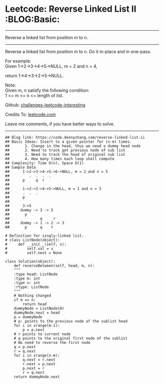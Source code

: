
# Leetcode: Reverse Linked List II     :BLOG:Basic:

---

Reverse a linked list from position m to n.  

---

Reverse a linked list from position m to n. Do it in-place and in one-pass.  

For example:  
Given 1->2->3->4->5->NULL, m = 2 and n = 4,  

return 1->4->3->2->5->NULL.  

Note:  
Given m, n satisfy the following condition:  
1 <= m <= n <= length of list.  

Github: [challenges-leetcode-interesting](https://github.com/DennyZhang/challenges-leetcode-interesting/tree/master/problems/reverse-linked-list-ii)  

Credits To: [leetcode.com](https://leetcode.com/problems/reverse-linked-list-ii/description/)  

Leave me comments, if you have better ways to solve.  

---

    ## Blog link: https://code.dennyzhang.com/reverse-linked-list-ii
    ## Basic Ideas: Insert to a given pointer for (n-m) times.
    ##       1. Change in the head, thus we need a dummy head node
    ##       2. Need to track get previous node of sub list
    ##       3. Need to track the head of original sub list
    ##       4. How many times each loop shall compute
    ## Complexity: Time O(n), Space O(1)
    ## Sample Data
    ##      1->2->3->4->5->6->NULL, m = 2 and n = 5
    ##         .  .  .  .
    ##      p     q  r
    ##
    ##      1->2->3->4->5->NULL, m = 1 and n = 3
    ##      .  .  .
    ##      p
    ##
    ##      3->5
    ##     dummy -> 3 -> 5
    ##       p
    ##              q     r
    ##     dummy -> 1 -> 2 -> 3
    ##       p      q    r
    
    # Definition for singly-linked list.
    # class ListNode(object):
    #     def __init__(self, x):
    #         self.val = x
    #         self.next = None
    
    class Solution(object):
        def reverseBetween(self, head, m, n):
    	"""
    	:type head: ListNode
    	:type m: int
    	:type n: int
    	:rtype: ListNode
    	"""
    	# Nothing changed
    	if m == n:
    	    return head
    	dummyNode = ListNode(0)
    	dummyNode.next = head
    	p = dummyNode
    	# p: points to the previous node of the sublist head
    	for i in xrange(m-1):
    	    p = p.next
    	# r points to current node
    	# q points to the original first node of the sublist
    	# No need to reverse the first node
    	q = p.next
    	r = q.next
    	for i in xrange(n-m):
    	    q.next = r.next
    	    r.next = p.next
    	    p.next = r
    	    r = q.next
    	return dummyNode.next

